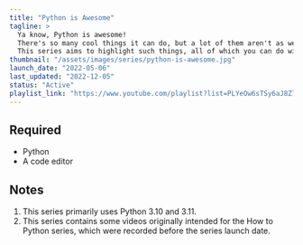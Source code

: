 ```yaml
---
title: "Python is Awesome"
tagline: >
  Ya know, Python is awesome!
  There's so many cool things it can do, but a lot of them aren't as well known as they should be.
  This series aims to highlight such things, all of which you can do without installing a thing!
thumbnail: "/assets/images/series/python-is-awesome.jpg"
launch_date: "2022-05-06"
last_updated: "2022-12-05"
status: "Active"
playlist_link: "https://www.youtube.com/playlist?list=PLYeOw6sTSy6aJ8ZlA4vGvgGVo42IhF-Pc"
---
```


## Required

- Python
- A code editor

## Notes

1. This series primarily uses Python 3.10 and 3.11.
2. This series contains some videos originally intended for the How to Python series, which were recorded before the series launch date.
